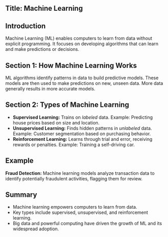 ## Title: Machine Learning

## Introduction
Machine Learning (ML) enables computers to learn from data without explicit programming. It focuses on developing algorithms that can learn and make predictions or decisions.

## Section 1: How Machine Learning Works
ML algorithms identify patterns in data to build predictive models. These models are then used to make predictions on new, unseen data. More data generally results in more accurate models.

## Section 2: Types of Machine Learning
*   **Supervised Learning:** Trains on *labeled* data. Example: Predicting house prices based on size and location.
*   **Unsupervised Learning:** Finds hidden patterns in *unlabeled* data. Example: Customer segmentation based on purchasing behavior.
*   **Reinforcement Learning:** Learns through trial and error, receiving rewards or penalties. Example: Training a self-driving car.

## Example
**Fraud Detection:** Machine learning models analyze transaction data to identify potentially fraudulent activities, flagging them for review.

## Summary
- Machine learning empowers computers to learn from data.
- Key types include supervised, unsupervised, and reinforcement learning.
- Big data and powerful computing have driven the growth of ML and its widespread adoption.
